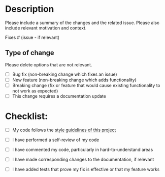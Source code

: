 # Description

Please include a summary of the changes and the related issue. 
Please also include relevant motivation and context. 

Fixes # (issue - if relevant)

<!-- You can delete any part of this template that is not relevant to your submission -->

## Type of change

Please delete options that are not relevant.

- [ ] Bug fix (non-breaking change which fixes an issue)
- [ ] New feature (non-breaking change which adds functionality)
- [ ] Breaking change (fix or feature that would cause existing functionality to not work as expected)
- [ ] This change requires a documentation update

# Checklist:

- [ ] My code follows the [style guidelines of this project](https://github.com/xcelerit/XAD/blob/main/CONTRIBUTING.md)
- [ ] I have performed a self-review of my code
- [ ] I have commented my code, particularly in hard-to-understand areas
- [ ] I have made corresponding changes to the documentation, if relevant
- [ ] I have added tests that prove my fix is effective or that my feature works

